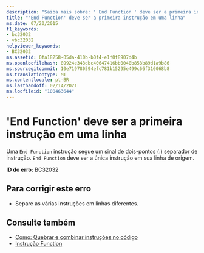 ```yaml
---
description: "Saiba mais sobre: ' End Function ' deve ser a primeira instrução em uma linha"
title: "'End Function' deve ser a primeira instrução em uma linha"
ms.date: 07/20/2015
f1_keywords:
- bc32032
- vbc32032
helpviewer_keywords:
- BC32032
ms.assetid: 0fa18258-05da-410b-b0f4-e1f0f8907d4b
ms.openlocfilehash: 89924e343dbc40647416bb0040b858b89d1a9b86
ms.sourcegitcommit: 10e719780594efc781b15295e499c66f316068b8
ms.translationtype: MT
ms.contentlocale: pt-BR
ms.lasthandoff: 02/14/2021
ms.locfileid: "100463644"
---
```

# <a name="end-function-must-be-the-first-statement-on-a-line"></a>'End Function' deve ser a primeira instrução em uma linha

Uma `End Function` instrução segue um sinal de dois-pontos (:) separador de instrução. `End Function` deve ser a única instrução em sua linha de origem.  
  
 **ID do erro:** BC32032  
  
## <a name="to-correct-this-error"></a>Para corrigir este erro  
  
- Separe as várias instruções em linhas diferentes.  
  
## <a name="see-also"></a>Consulte também

- [Como: Quebrar e combinar instruções no código](../programming-guide/program-structure/how-to-break-and-combine-statements-in-code.md)
- [Instrução Function](../language-reference/statements/function-statement.md)
